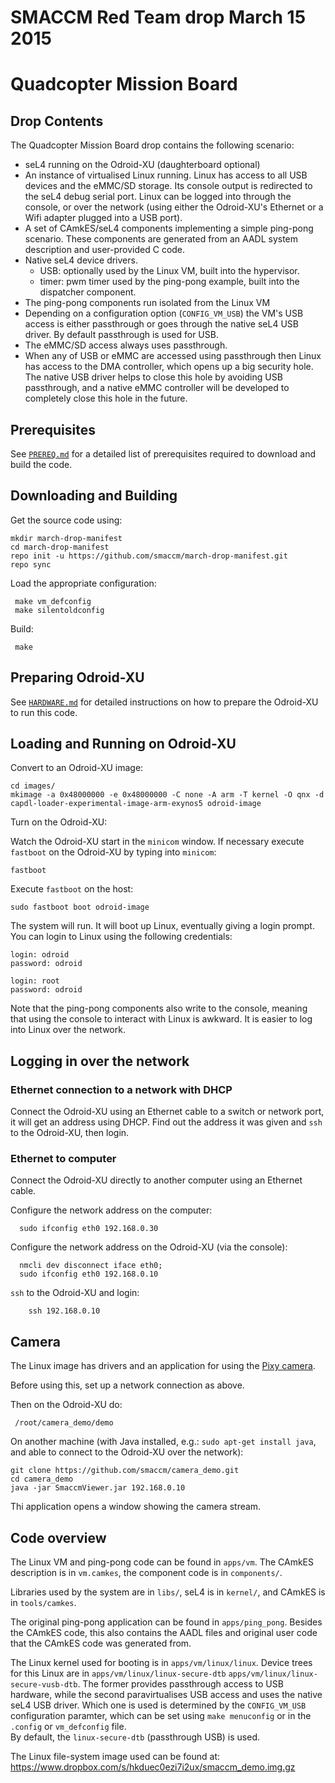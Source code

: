 # SMACCM Red Team drop March 15 2015

# Quadcopter Mission Board

## Drop Contents

The Quadcopter Mission Board drop contains the following scenario:
 * seL4 running on the Odroid-XU (daughterboard optional)
 * An instance of virtualised Linux running. Linux has access to all USB devices and the eMMC/SD storage.  Its console output is redirected to the seL4 debug serial port.  Linux can be logged into through the console, or over the network (using either the Odroid-XU's Ethernet or a Wifi adapter plugged into a USB port). 
 * A set of CAmkES/seL4 components implementing a simple ping-pong scenario.  These components are generated from an AADL system description and user-provided C code.
 * Native seL4 device drivers.
   * USB: optionally used by the Linux VM, built into the hypervisor.
   * timer: pwm timer used by the ping-pong example, built into the dispatcher component.
 * The ping-pong components run isolated from the Linux VM
 * Depending on a configuration option (`CONFIG_VM_USB`) the VM's USB access is either passthrough or goes through the native seL4 USB driver. By default passthrough is used for USB.
 * The eMMC/SD access always uses passthrough.  
 * When any of USB or eMMC are accessed using passthrough then Linux has access to the DMA controller, which opens up a big security hole. The native USB driver helps to close this hole by avoiding USB passthrough, and a native eMMC controller will be developed to completely close this hole in the future.

## Prerequisites

See [`PREREQ.md`](https://github.com/smaccm/march-drop-manifest/blob/master/PREREQ.md) for a detailed list of prerequisites required to download and build the code.

## Downloading and Building

Get the source code using:

    mkdir march-drop-manifest
    cd march-drop-manifest
    repo init -u https://github.com/smaccm/march-drop-manifest.git
    repo sync

Load the appropriate configuration:

     make vm_defconfig
     make silentoldconfig

Build:

     make

## Preparing Odroid-XU

See [`HARDWARE.md`](https://github.com/smaccm/march-drop-manifest/blob/master/HARDWARE.md) for detailed instructions on how to prepare the Odroid-XU to run this code.

## Loading and Running on Odroid-XU

Convert to an Odroid-XU image:

	cd images/
	mkimage -a 0x48000000 -e 0x48000000 -C none -A arm -T kernel -O qnx -d capdl-loader-experimental-image-arm-exynos5 odroid-image

Turn on the Odroid-XU:

Watch the Odroid-XU start in the `minicom` window.  If necessary execute `fastboot` on the Odroid-XU by typing into `minicom`:

	fastboot

Execute `fastboot` on the host:

	sudo fastboot boot odroid-image

The system will run. It will boot up Linux, eventually giving a login prompt. You can login to Linux using the following credentials:

    login: odroid
    password: odroid

    login: root
    password: odroid

Note that the ping-pong components also write to the console, meaning that using the console to interact with Linux is awkward.  It is easier to log into Linux over the network.

## Logging in over the network

### Ethernet connection to a network with DHCP

Connect the Odroid-XU using an Ethernet cable to a switch or network port, it will get an address using DHCP.  Find out the address it was given and `ssh` to the Odroid-XU, then login.

### Ethernet to computer

Connect the Odroid-XU directly to another computer using an Ethernet cable.

Configure the network address on the computer:

	  sudo ifconfig eth0 192.168.0.30

Configure the network address on the Odroid-XU (via the console):

	  nmcli dev disconnect iface eth0;
	  sudo ifconfig eth0 192.168.0.10

`ssh` to the Odroid-XU and login:

      	ssh 192.168.0.10

## Camera

The Linux image has drivers and an application for using the [Pixy camera](http://charmedlabs.com/default/pixy-cmucam5/). 

Before using this, set up a network connection as above.

Then on the Odroid-XU do:

     /root/camera_demo/demo

On another machine (with Java installed, e.g.: `sudo apt-get install java`, and able to connect to the Odroid-XU over the network):

   	git clone https://github.com/smaccm/camera_demo.git
	cd camera_demo
	java -jar SmaccmViewer.jar 192.168.0.10
   
Thi application opens a window showing the camera stream.

## Code overview

The Linux VM and ping-pong code can be found in `apps/vm`.  The CAmkES description is in `vm.camkes`, the component code is in `components/`.

Libraries used by the system are in `libs/`, seL4 is in `kernel/`, and CAmkES is in `tools/camkes`.

The original ping-pong application can be found in `apps/ping_pong`.  Besides the CAmkES code, this also contains the AADL files and original user code that the CAmkES code was generated from.

The Linux kernel used for booting is in `apps/vm/linux/linux`.
Device trees for this Linux are in `apps/vm/linux/linux-secure-dtb` `apps/vm/linux/linux-secure-vusb-dtb`. 
The former provides passthrough access to USB hardware, while the second paravirtualises USB access and uses the native seL4 USB driver.
Which one is used is determined by the `CONFIG_VM_USB` configuration paramter, which can be set using `make menuconfig` or in the `.config` or `vm_defconfig` file.  
By default, the `linux-secure-dtb` (passthrough USB) is used.

The Linux file-system image used can be found at: https://www.dropbox.com/s/hkduec0ezi7i2ux/smaccm_demo.img.gz
